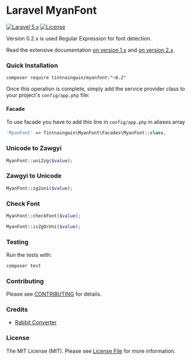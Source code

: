 Laravel MyanFont
=================
[![Laravel 5.x](https://img.shields.io/badge/Laravel-5.x-orange.svg?style=flat-square)](http://laravel.com)
[![License](http://img.shields.io/badge/license-MIT-brightgreen.svg?style=flat-square)](https://tldrlegal.com/license/mit-license)

Version 0.2.x is used Regular Expression for font detection.

Read the extensive documentation [on version 1.x](https://github.com/tintnaingwinn/MyanFont/tree/v1) and [on version 2.x](https://github.com/tintnaingwinn/MyanFont).

### Quick Installation

```
composer require tintnaingwin/myanfont:"~0.2"
```

Once this operation is complete, simply add the service provider class to your project's `config/app.php` file:

#### Facade

To use facade you have to add this line in `config/app.php` in aliases array

```php
'MyanFont' => Tintnaingwin\MyanFont\Facades\MyanFont::class,
```

### Unicode to Zawgyi

```php
MyanFont::uni2zg($value);
```

### Zawgyi to Unicode

```php
MyanFont::zg2uni($value);
```

### Check Font

```php
MyanFont::checkFont($value);

MyanFont::isZgOrUni($value);
```

### Testing

Run the tests with:

``` bash
composer test
```

### Contributing

Please see [CONTRIBUTING](CONTRIBUTING.md) for details.

### Credits
- [Rabbit Converter](https://github.com/Rabbit-Converter/Rabbit-PHP)

### License

The MIT License (MIT). Please see [License File](https://github.com/tintnaingwinn/email-checker/blob/master/LICENSE.txt) for more information.
